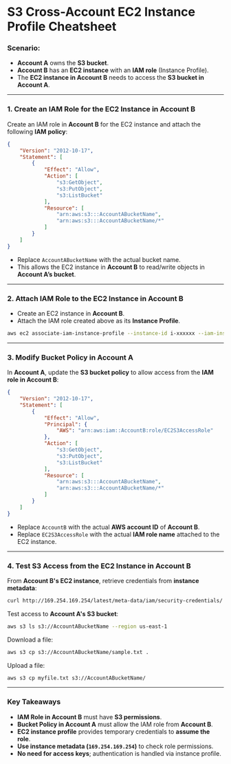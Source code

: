 # **S3 Cross-Account EC2 Instance Profile Cheatsheet**  

### **Scenario:**  
- **Account A** owns the **S3 bucket**.  
- **Account B** has an **EC2 instance** with an **IAM role** (Instance Profile).  
- The **EC2 instance in Account B** needs to access the **S3 bucket in Account A**.  

---

### **1. Create an IAM Role for the EC2 Instance in Account B**  
Create an IAM role in **Account B** for the EC2 instance and attach the following **IAM policy**:  

```json
{
    "Version": "2012-10-17",
    "Statement": [
        {
            "Effect": "Allow",
            "Action": [
                "s3:GetObject",
                "s3:PutObject",
                "s3:ListBucket"
            ],
            "Resource": [
                "arn:aws:s3:::AccountABucketName",
                "arn:aws:s3:::AccountABucketName/*"
            ]
        }
    ]
}
```
- Replace `AccountABucketName` with the actual bucket name.
- This allows the EC2 instance in **Account B** to read/write objects in **Account A’s bucket**.

---

### **2. Attach IAM Role to the EC2 Instance in Account B**  
- Create an EC2 instance in **Account B**.  
- Attach the IAM role created above as its **Instance Profile**.  

```bash
aws ec2 associate-iam-instance-profile --instance-id i-xxxxxx --iam-instance-profile Name=EC2S3AccessRole
```

---

### **3. Modify Bucket Policy in Account A**  
In **Account A**, update the **S3 bucket policy** to allow access from the **IAM role in Account B**:  

```json
{
    "Version": "2012-10-17",
    "Statement": [
        {
            "Effect": "Allow",
            "Principal": {
                "AWS": "arn:aws:iam::AccountB:role/EC2S3AccessRole"
            },
            "Action": [
                "s3:GetObject",
                "s3:PutObject",
                "s3:ListBucket"
            ],
            "Resource": [
                "arn:aws:s3:::AccountABucketName",
                "arn:aws:s3:::AccountABucketName/*"
            ]
        }
    ]
}
```
- Replace `AccountB` with the actual **AWS account ID** of **Account B**.  
- Replace `EC2S3AccessRole` with the actual **IAM role name** attached to the EC2 instance.  

---

### **4. Test S3 Access from the EC2 Instance in Account B**  
From **Account B's EC2 instance**, retrieve credentials from **instance metadata**:  

```bash
curl http://169.254.169.254/latest/meta-data/iam/security-credentials/
```

Test access to **Account A's S3 bucket**:  

```bash
aws s3 ls s3://AccountABucketName --region us-east-1
```

Download a file:  

```bash
aws s3 cp s3://AccountABucketName/sample.txt .
```

Upload a file:  

```bash
aws s3 cp myfile.txt s3://AccountABucketName/
```

---

### **Key Takeaways**  
- **IAM Role in Account B** must have **S3 permissions**.  
- **Bucket Policy in Account A** must allow the IAM role from **Account B**.  
- **EC2 instance profile** provides temporary credentials to **assume the role**.  
- **Use instance metadata (`169.254.169.254`)** to check role permissions.  
- **No need for access keys**; authentication is handled via instance profile.

